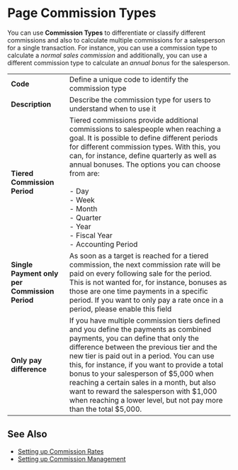 # Page Commission Types

You can use **Commission Types** to differentiate or classify different commissions and also to calculate multiple commissions for a salesperson for a single transaction. For instance, you can use a commission type to calculate a *normal sales commission* and additionally, you can use a different commission type to calculate an *annual bonus* for the salesperson.

|                                               |                                                                                                               |
|-----------------------------------------------|---------------------------------------------------------------------------------------------------------------|
| **Code**                                      | Define a unique code to identify the commission type                                                          |
| **Description**                               | Describe the commission type for users to understand when to use it                                           |
| **Tiered Commission Period**                  | Tiered commissions provide additional commissions to salespeople when reaching a goal. It is possible to define different periods for different commission types. With this, you can, for instance, define quarterly as well as annual bonuses. The options you can choose from are:<br><br>- Day<br>- Week<br>- Month<br>- Quarter<br>- Year<br>- Fiscal Year<br>- Accounting Period |
| **Single Payment only per Commission Period** | As soon as a target is reached for a tiered commission, the next commission rate will be paid on every following sale for the period. This is not wanted for, for instance, bonuses as those are one time payments in a specific period. If you want to only pay a rate once in a period, please enable this field |
| **Only pay difference**                       | If you have multiple commission tiers defined and you define the payments as combined payments, you can define that only the difference between the previous tier and the new tier is paid out in a period. You can use this, for instance, if you want to provide a total bonus to your salesperson of $5,000 when reaching a certain sales in a month, but also want to reward the salesperson with $1,000 when reaching a lower level, but not pay more than the total $5,000. |

## See Also

- [Setting up Commission Rates](commission-rate-setup.md)
- [Setting up Commission Management](commission-setup.md)
